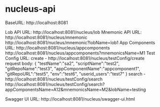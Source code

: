 # nucleus-api
BaseURL: http://localhost:8081

Lob API URL: http://localhost:8081/nucleus/lob
Mnemonic API URL: http://localhost:8081/nucleus/mnemonic 
				  http://localhost:8081/nucleus/mnemonic?lobName=lob1
App Components URL: http://localhost:8081/nucleus/appcomponents
					http://localhost:8081/nucleus/appcomponents?mnemonicsName=M1
Test Config URL: create - http://localhost:8081/nucleus/testConfig/create
						  request body: {
											"testName":"sa2",
											"scriptName":"test2",
											"gitRepoName":"test3",
											"appComponentName":"appcomponent1",
											"gitRepoURL":"test5",
											"env":"test6",
											"userid_users":"test7"
										}
				 search - http://localhost:8081/nucleus/testConfig/search
						  http://localhost:8081/nucleus/testConfig/search?appComponentsName=A12&mnemonicsName=M2&lobName=testing

Swagger UI URL: http://localhost:8081/nucleus/swagger-ui.html 